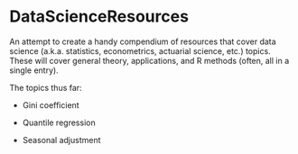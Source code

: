 # DataScienceResources

An attempt to create a handy compendium of resources that cover data science (a.k.a. statistics, econometrics, actuarial science, etc.) topics. These will cover general theory, applications, and R methods (often, all in a single entry).

The topics thus far:

* Gini coefficient

* Quantile regression

* Seasonal adjustment

